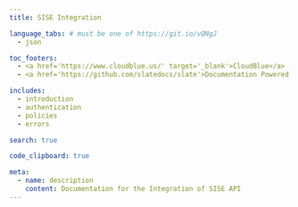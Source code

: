 ```yaml
---
title: SISE Integration

language_tabs: # must be one of https://git.io/vQNgJ
  - json

toc_footers:
  - <a href='https://www.cloudblue.us/' target='_blank'>CloudBlue</a>
  - <a href='https://github.com/slatedocs/slate'>Documentation Powered by Slate</a>

includes:
  - introduction
  - authentication
  - policies
  - errors

search: true

code_clipboard: true

meta:
  - name: description
    content: Documentation for the Integration of SISE API
---
```

